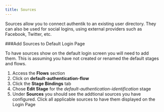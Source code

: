 ```yaml
---
title: Sources
---
```


Sources allow you to connect authentik to an existing user directory. They can also be used for social logins, using external providers such as Facebook, Twitter, etc.

###Add Sources to Default Login Page

To have sources show on the default login screen you will need to add them. This is assuming you have not created or renamed the default stages and flows.
1. Access the **Flows** section
2. Click on **default-authentication-flow** 
3. Click the **Stage Bindings** tab
4. Chose **Edit Stage** for the _default-authentication-identification_ stage
5. Under **Sources** you should see the addtional sources you have configured.  Click all applicable sources to have them displayed on the Login Page
